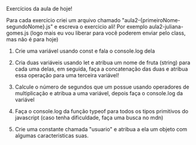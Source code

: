 Exercícios da aula de hoje!

Para cada exercício criei um arquivo chamado "aula2-{primeiroNome-segundoNome}.js" e escreva o exercicio ali!
Por exemplo aula2-juliana-gomes.js (logo mais eu vou liberar para você poderem enviar pelo class, mas não é para hoje)

1. Crie uma variável usando const e fala o console.log dela

2. Cria duas variáveis usando let e atribua um nome de fruta (string) para cada uma delas, em seguida, faça a concatenação das duas e atribua essa operação para uma terceira variável!

3. Calcule o número de segundos que um possue usando operadores de multiplicação e atribua a uma variável, depois faça o console.log da variável

4. Faça o console.log da função typeof para todos os tipos primitivos do javascript (caso tenha dificuldade, faça uma busca no mdn)

5. Crie uma constante chamada "usuario" e atribua a ela um objeto com algumas caracteristicas suas.
